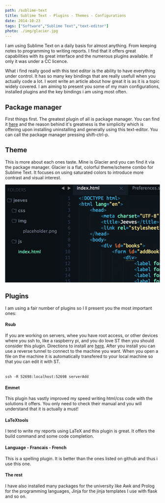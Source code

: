 ```yaml
---
path: /sublime-text
title: Sublime Text - Plugins - Themes - Configurations
date: 2014-10-23
tags: ["Software","Sublime Text","text-editor"]
photo: ./img/glacier.jpg
---
```


I am using Sublime Text on a daily basis for almost anything. From keeping notes to programming to writing reports. I find that it offers great capabilities with its great interface and the numerous plugins available. If only it was under a CC licence.

What i find really good with this text editor is the ability to have everything under control. It has so many key bindings that are really usefull when you actually code a lot. I wont write an article about how great it is as it is a topic widely covered. I am aiming to present you some of my main configurations, installed plugins and the key bindings i am using most often.

## Package manager

First things first. The greatest plugin of all is package manager. You can find it [here](https://sublime.wbond.net/) and the reason behind it's greatness is the simplicity which is offering upon installing uninstalling and generally using this text-editor. You can call the package manager pressing shift-ctrl-p.

## Theme

This is more about each ones taste. Mine is Glacier and you can find it via the package manager. Glacier is a flat, colorful theme/scheme combo for Sublime Text. It focuses on using saturated colors to introduce more contrast and visual interest.

<img src="./img/glacier.jpg">

## Plugins

I am using a fair number of plugins so I ll present you the most important ones:

#### Rsub

If you are working on servers, whee you have root access, or other devices where you ssh to, like a raspberry pi, and you do love ST then you should consider this plugin. Directions to install are [here](https://github.com/henrikpersson/rsub). After you install you can use a reverse tunnel to connect to the machine you want. When you open a file on the machine it is automatically transfered to your local machine so that you can edit it with ST.

<code>
ssh -R 52698:localhost:52698 serverAdd
</code>

#### Emmet

This plugin has vastly improved my speed writing html/css code with the solutions it offers. You only need to check their manual and you will understand that it is actually a must!

#### LaTeXtools

I tend to write my reports using LaTeX and this plugin is great. It offers the build command and some code completion.

#### Language - Francais - French

This is a spelling plugin. It is better than the ones listed on github and thus i use this one.

#### The rest

I have also installed many packages for the university like Awk and Prolog for the programming languages, Jinja for the jinja templates I use with flask and so on.




